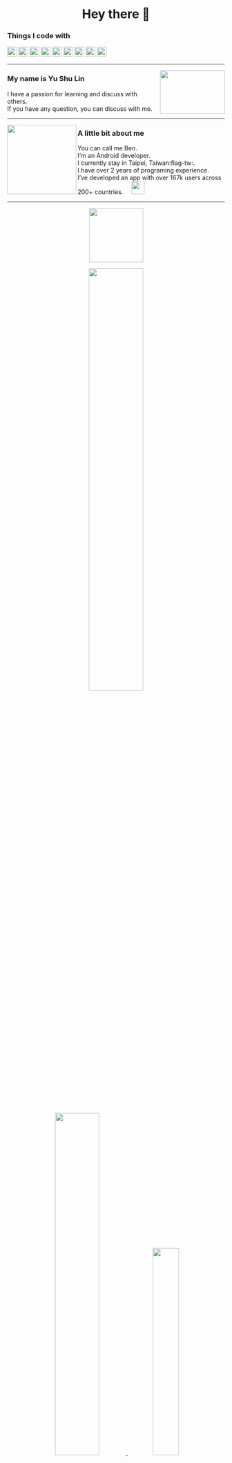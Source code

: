 <h1 align="center">Hey there 👋 </h1>

<h3>Things I code with</h3>
<p>
  <a href="https://kotlinlang.org/">
  <img style="height:22px" alt="kotlin" src="https://img.shields.io/badge/-Kotlin-7971E1?style=flat-square&logo=kotlin&logoColor=white"></a>
  <img style="height:22px" alt="android" src="https://img.shields.io/badge/-Android-70D78B?style=flat-square&logo=android&logoColor=white">
  <img style="height:22px" alt="java" src="https://img.shields.io/badge/-Java-ff1234?style=flat-square&logo=java&logoColor=white">
  <img style="height:22px" alt="github actions" src="https://img.shields.io/badge/-Github_Actions-2088FF?style=flat-square&logo=github-actions&logoColor=white" />
  <img style="height:22px" alt="Google Cloud Platform" src="https://img.shields.io/badge/-Google_Cloud_Platform-1a73e8?style=flat-square&logo=google-cloud&logoColor=white" />
  <img style="height:22px" alt="git" src="https://img.shields.io/badge/-Git-F05032?style=flat-square&logo=git&logoColor=white" />
  <img style="height:22px" alt="html5" src="https://img.shields.io/badge/-HTML5-E34F26?style=flat-square&logo=html5&logoColor=white" />
  <img style="height:22px" alt="Nodejs" src="https://img.shields.io/badge/-Nodejs-43853d?style=flat-square&logo=Node.js&logoColor=white" />
  <img style="height:22px" alt="Firebase" src="https://img.shields.io/badge/-Firebase-FFCA28?style=flat-square&logo=Firebase&logoColor=white" />
</p>

---

<p>
  <img width="150px" height="100px" align='right' src="https://user-images.githubusercontent.com/22675497/162193592-1e98b773-3f35-404f-b31f-bb2e0c6e200f.gif">
</p>

<p>
<h3>My name is Yu Shu Lin</h3>

I have a passion for learning and discuss with others.  
If you have any question, you can discuss with me.   

</p>

---

<p>
  <img width="160px" height="160px" align='left' src="https://user-images.githubusercontent.com/22675497/162159887-43aa4ca3-9491-467c-8a51-627f57977c75.png">
</p>

<p>
<h3>A little bit about me</h3>

<p>
You can call me Ben.<br>
I‘m an Android developer.<br> 
I currently stay in Taipei, Taiwan:flag-tw:.<br>
I have over 2 years of programing experience.<br>
I’ve developed an app with over 167k users across 200+ countries.&nbsp;&nbsp;&nbsp;&nbsp;&nbsp;<a href="https://play.google.com/store/apps/details?id=lab.italkutalk"><img style="height:30px;" src="https://img.shields.io/badge/-iTalkuTalk-69A0D6?style=flat-square&logo=android&logoColor=white"></a>
</p>

---

<p align="center">
    <img style="width:125px;" src="https://komarev.com/ghpvc/?username=t109368015&label=Visitors&color=4E80C2&style=plastic"/>
<!--     <img src="https://img.shields.io/github/followers/t109368015?label=Followers"> -->
</p>

<div align="center">
  <a href="https://www.github.com/t109368015" target="blank">
    <img width=50% src="http://github-readme-streak-stats.herokuapp.com?user=t109368015&theme=dark&hide_border=true&date_format=M%20j%5B%2C%20Y%5D&background=23272D&ring=DDA12C&fire=DD2727&currStreakNum=61FFBA&sideNums=51D49BEE&currStreakLabel=FFFFFF&dates=F8E0FF"><br> 
    <img width=45% src="https://github-readme-stats.vercel.app/api?username=t109368015&include_all_commits=true&count_private=true&title_color=FFFFFF&text_color=FFFFFF&hide_border=true&border_radius=15&icon_color=FFFFFF&bg_color=FFFFFF,3F51B1,5A55AE,7B5FAC,8F6AAE,A86AA4,CC6B8E,F18271,F3A469,F7C978">
    <img width=35% src="https://github-readme-stats.vercel.app/api/top-langs/?username=t109368015&layout=compact&include_all_commits=true&count_private=true&title_color=FFFFFF&text_color=FFFFFF&hide_border=true&border_radius=15&icon_color=FFFFFF&bg_color=FFFFFF,3F51B1,5A55AE,7B5FAC,8F6AAE,A86AA4,CC6B8E,F18271,F3A469,F7C978">
<!--   F7C978,F3A469,F18271,CC6B8E,A86AA4,8F6AAE,7B5FAC,5A55AE,3F51B1   -->
  </a>
</div>
NOTE: This does not indicate my skill level or language proficiency, it's merely a GitHub metric of which languages I have the most code of on GitHub.

---

## Get in touch
- Email：ben111497@gmail.com
- GitHub：[t109368015](https://www.github.com/t109368015)


<img src="https://media.giphy.com/media/LnQjpWaON8nhr21vNW/giphy.gif" width="60"> <em><b>I love connecting with different people</b> so if you want to say <b>hi, I'll be happy to meet you more!</b></em>
